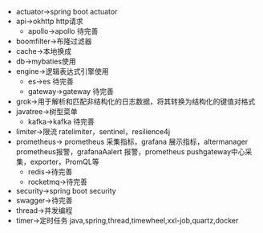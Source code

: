 * actuator->spring boot actuator
* api->okhttp http请求
  * apollo->apollo 待完善
* boomfilter->布隆过滤器
* cache->本地换成
* db->mybaties使用
* engine->逻辑表达式引擎使用
  * es->es 待完善
  * gateway->gateway 待完善
* grok->用于解析和匹配非结构化的日志数据，将其转换为结构化的键值对格式
* javatree->树型菜单
  * kafka->kafka 待完善
* limiter->限流 ratelimiter，sentinel，resilience4j
* prometheus-> prometheus 采集指标，grafana 展示指标，altermanager prometheus报警，grafanaAalert 报警，prometheus pushgateway中心采集，exporter，PromQL等
  * redis->待完善
  * rocketmq->待完善
* security->spring boot security
* swagger->待完善
* thread->并发编程
* timer->定时任务 java,spring,thread,timewheel,xxl-job,quartz,docker


